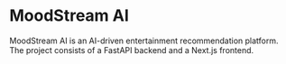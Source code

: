 # MoodStream AI

MoodStream AI is an AI-driven entertainment recommendation platform. The project consists of a FastAPI backend and a Next.js frontend.

